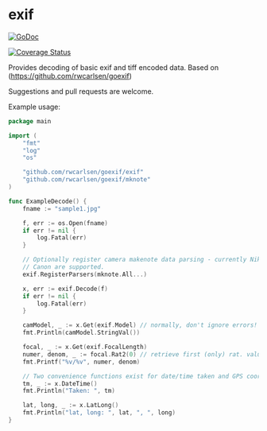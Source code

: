 exif
======

[![GoDoc](https://godoc.org/github.com/rwcarlsen/goexif?status.svg)](https://godoc.org/github.com/rwcarlsen/goexif)

[![Coverage Status](https://coveralls.io/repos/github/evanoberholster/exif/badge.svg?branch=master)](https://coveralls.io/github/evanoberholster/exif?branch=master)

Provides decoding of basic exif and tiff encoded data. Based on (https://github.com/rwcarlsen/goexif) 

Suggestions and pull requests are welcome. 

Example usage:

```go
package main

import (
	"fmt"
	"log"
	"os"

	"github.com/rwcarlsen/goexif/exif"
	"github.com/rwcarlsen/goexif/mknote"
)

func ExampleDecode() {
	fname := "sample1.jpg"

	f, err := os.Open(fname)
	if err != nil {
		log.Fatal(err)
	}

	// Optionally register camera makenote data parsing - currently Nikon and
	// Canon are supported.
	exif.RegisterParsers(mknote.All...)

	x, err := exif.Decode(f)
	if err != nil {
		log.Fatal(err)
	}

	camModel, _ := x.Get(exif.Model) // normally, don't ignore errors!
	fmt.Println(camModel.StringVal())

	focal, _ := x.Get(exif.FocalLength)
	numer, denom, _ := focal.Rat2(0) // retrieve first (only) rat. value
	fmt.Printf("%v/%v", numer, denom)

	// Two convenience functions exist for date/time taken and GPS coords:
	tm, _ := x.DateTime()
	fmt.Println("Taken: ", tm)

	lat, long, _ := x.LatLong()
	fmt.Println("lat, long: ", lat, ", ", long)
}
```

